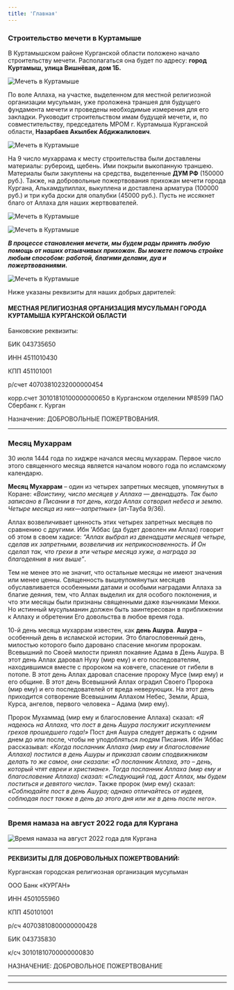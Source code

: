 ```yaml
---
title: 'Главная'
---
```


### Строительство мечети в Куртамыше

В Куртамышском районе Курганской области положено начало строительству мечети. Располагаться она будет по адресу: **город Куртамыш, улица Вишнёвая, дом 1Б.** 

![Мечеть в Куртамыше](./index/траншея.jpg)

По воле Аллаха, на участке, выделенном для местной религиозной организации мусульман, уже проложена траншея для будущего фундамента мечети и проведены необходимые измерения для его закладки. Руководит строительством имам будущей мечети, и, по совместительству, председатель МРОМ г. Куртамыша Курганской области, **Назарбаев Акылбек Абдижалилович**.

![Мечеть в Куртамыше](./index/материалы.jpg)

На 9 число мухаррама к месту строительства были доставлены материалы: рубероид, щебень. Ими покрыли выкопанную траншею. Материалы были закуплены на средства, выделенные **ДУМ РФ** (150000 руб.). Также, на добровольные пожертвования прихожан мечети города Кургана, Альхамдулиллах, выкуплена и доставлена арматура (100000 руб.) и три куба доски для опалубки (45000 руб.). Пусть не иссякнет благо от Аллаха для наших жертвователей.

![Мечеть в Куртамыше](./index/щебень.jpg)

![Мечеть в Куртамыше](./index/опалубка.jpg)

***В процессе становления мечети, мы будем рады принять любую помощь от наших отзывчивых прихожан. Вы можете помочь стройке любым способом: работой, благими делами, 
дуа и пожертвованиями.***

![Мечеть в Куртамыше](./index/дуа.jpg)

Ниже указаны реквизиты для наших добрых дарителей:

#### МЕСТНАЯ РЕЛИГИОЗНАЯ ОРГАНИЗАЦИЯ МУСУЛЬМАН ГОРОДА КУРТАМЫША КУРГАНСКОЙ ОБЛАСТИ

Банковские реквизиты: 

БИК 043735650

ИНН 4511010430 

КПП 451101001

р/счет 40703810232000000454

корр.счет 30101810100000000650
в Курганском отделении №8599 ПАО Сбербанк  г. Курган

Назначение: ДОБРОВОЛЬНЫЕ ПОЖЕРТВОВАНИЯ.

---

### Месяц Мухаррам

30 июля 1444 года по хиджре начался месяц мухаррам. Первое число этого священного месяца является началом нового года по исламскому календарю. 


**Месяц Мухаррам** – один из четырех запретных месяцев, упомянутых в Коране: *«Воистину, число месяцев у Аллаха — двенадцать. Так было записано в Писании в тот день, когда Аллах сотворил небеса и землю. Четыре месяца из них—запретные»* (ат-Тауба 9/36). 


Аллах возвеличивает ценность этих четырех запретных месяцев по сравнению с другими. Ибн 'Аббас (да будет доволен им Аллах) говорит об этом в своем хадисе: *“Аллах выбрал из двенадцати месяцев четыре, сделав их запретными, возвеличив их неприкосновенность. И Он сделал так, что грехи в эти четыре месяца хуже, а награда за благодеяния в них выше”*. 


Тем не менее это не значит, что остальные месяцы не имеют значения или менее ценны. Священность вышеупомянутых месяцев обуславливается особенными датами и особыми наградами Аллаха за благие деяния, тем, что Аллах выделил их для особого поклонения, и что эти месяцы были признаны священными даже язычниками Мекки. Но истинный мусульманин должен быть заинтересован в  приближении к  Аллаху и обретении Его довольства в любое время года. 


10-й день месяца мухаррам известен, как **день Ашура**. **Ашура** – особенный день в исламской истории. Это благословенный день, милостью которого было даровано спасение многим пророкам. Всевышний по Своей милости принял покаяние Адама в День Ашура. В этот день Аллах даровал Нуху (мир ему) и его последователям, находившимся вместе с пророком на ковчеге, спасение от гибели в потопе. В этот день Аллах даровал спасение пророку Мусе (мир ему) и его общине. В этот день Всевышний Аллах оградил Своего Пророка (мир ему) и его последователей от вреда неверующих. На этот день приходится сотворение Всевышним Аллахом Небес, Земли, Арша, Курса, ангелов, первого человека – Адама (мир ему).


Пророк Мухаммад (мир ему и благословение Аллаха) сказал: *«Я надеюсь на Аллаха, что пост в день Ашура послужит искуплением грехов прошедшего года!»*
Пост дня Ашура следует держать с одним днем до или после, чтобы не уподобляться людям Писания. Ибн ‘Аббас рассказывал: *«Когда посланник Аллаха (мир ему и благословение Аллаха) постился в день Ашуры и приказал своим сподвижникам делать то же самое, они сказали: «О посланник Аллаха, это – день, который чтят евреи и христиане». Тогда посланник Аллаха (мир ему и благословение Аллаха) сказал: «Следующий год, даст Аллах, мы будем поститься и девятого числа»*. Также пророк (мир ему) сказал: *«Соблюдайте пост в день Ашура; однако отличайтесь от иудеев, соблюдая пост также в день до этого дня или же в день после него»*.

---

### Время намаза на август 2022 года для Кургана

![Время намаза на август 2022 года для Кургана](./index/08.22.jpg)

---


**РЕКВИЗИТЫ ДЛЯ ДОБРОВОЛЬНЫХ ПОЖЕРТВОВАНИЙ:**

Курганская городская религиозная организация мусульман

ООО Банк «КУРГАН»

ИНН 4501055960

КПП 450101001

р/сч 40703810800000000428

БИК 043735830

к/сч 30101810700000000830

НАЗНАЧЕНИЕ: ДОБРОВОЛЬНОЕ ПОЖЕРТВОВАНИЕ

---


---


